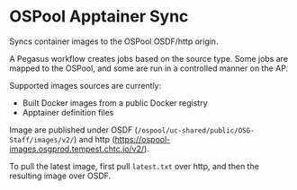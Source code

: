 # OSPool Apptainer Sync

Syncs container images to the OSPool OSDF/http origin.

A Pegasus workflow creates jobs based on the source type. Some jobs are mapped to the
OSPool, and some are run in a controlled manner on the AP.

Supported images sources are currently:

 - Built Docker images from a public Docker registry 
 - Apptainer definition files 

Image are published under OSDF (`/ospool/uc-shared/public/OSG-Staff/images/v2/`) and
http (https://ospool-images.osgprod.tempest.chtc.io/v2/).

To pull the latest image, first pull `latest.txt` over http, and then the 
resulting image over OSDF.

